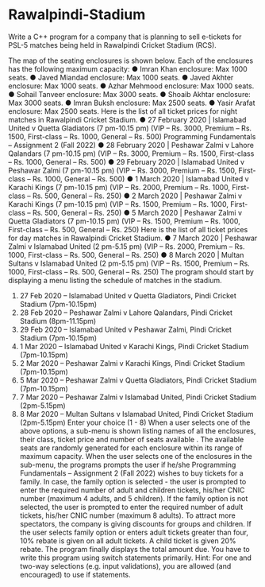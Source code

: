 # Rawalpindi-Stadium

Write a C++ program for a company that is planning to sell e-tickets for PSL-5 matches being
held in Rawalpindi Cricket Stadium (RCS). 

The map of the seating enclosures is shown below.
Each of the enclosures has the following maximum capacity:
● Imran Khan enclosure: Max 1000 seats.
● Javed Miandad enclosure: Max 1000 seats.
● Javed Akhter enclosure: Max 1000 seats.
● Azhar Mehmood enclosure: Max 1000 seats.
● Sohail Tanveer enclosure: Max 3000 seats.
● Shoaib Akhtar enclosure: Max 3000 seats.
● Imran Buksh enclosure: Max 2500 seats.
● Yasir Arafat enclosure: Max 2500 seats.
Here is the list of all ticket prices for night matches in Rawalpindi Cricket Stadium.
● 27 February 2020 | Islamabad United v Quetta Gladiators (7 pm-10.15 pm)
(VIP – Rs. 3000, Premium – Rs. 1500, First-class – Rs. 1000, General – Rs. 500)
Programming Fundamentals – Assignment 2 (Fall 2022)
● 28 February 2020 | Peshawar Zalmi v Lahore Qalandars (7 pm-10.15 pm)
(VIP – Rs. 3000, Premium – Rs. 1500, First-class – Rs. 1000, General – Rs. 500)
● 29 February 2020 | Islamabad United v Peshawar Zalmi (7 pm-10.15 pm)
(VIP – Rs. 3000, Premium – Rs. 1500, First-class – Rs. 1000, General – Rs. 500)
● 1 March 2020 | Islamabad United v Karachi Kings (7 pm-10.15 pm)
(VIP – Rs. 2000, Premium – Rs. 1000, First-class – Rs. 500, General – Rs. 250)
● 2 March 2020 | Peshawar Zalmi v Karachi Kings (7 pm-10.15 pm)
(VIP – Rs. 1500, Premium – Rs. 1000, First-class – Rs. 500, General – Rs. 250)
● 5 March 2020 | Peshawar Zalmi v Quetta Gladiators (7 pm-10.15 pm)
(VIP – Rs. 1500, Premium – Rs. 1000, First-class – Rs. 500, General – Rs. 250)
Here is the list of all ticket prices for day matches in Rawalpindi Cricket Stadium.
● 7 March 2020 | Peshawar Zalmi v Islamabad United (2 pm-5.15 pm)
(VIP – Rs. 2000, Premium – Rs. 1000, First-class – Rs. 500, General – Rs. 250)
● 8 March 2020 | Multan Sultans v Islamabad United (2 pm-5.15 pm)
(VIP – Rs. 1500, Premium – Rs. 1000, First-class – Rs. 500, General – Rs. 250)
The program should start by displaying a menu listing the schedule of matches in the
stadium.
1. 27 Feb 2020 – Islamabad United v Quetta Gladiators, Pindi Cricket Stadium
(7pm-10.15pm)
2. 28 Feb 2020 – Peshawar Zalmi v Lahore Qalandars, Pindi Cricket Stadium
(8pm-11.15pm)
3. 29 Feb 2020 – Islamabad United v Peshawar Zalmi, Pindi Cricket Stadium
(7pm-10.15pm)
4. 1 Mar 2020 – Islamabad United v Karachi Kings, Pindi Cricket Stadium
(7pm-10.15pm)
5. 2 Mar 2020 – Peshawar Zalmi v Karachi Kings, Pindi Cricket Stadium
(7pm-10.15pm)
6. 5 Mar 2020 – Peshawar Zalmi v Quetta Gladiators, Pindi Cricket Stadium
(7pm-10.15pm)
7. 7 Mar 2020 – Peshawar Zalmi v Islamabad United, Pindi Cricket Stadium
(2pm-5.15pm)
8. 8 Mar 2020 – Multan Sultans v Islamabad United, Pindi Cricket Stadium
(2pm-5.15pm)
Enter your choice (1 - 8)
When a user selects one of the above options, a sub-menu is shown listing names of all the
enclosures, their class, ticket price and number of seats available . The available seats are
randomly generated for each enclosure within its range of maximum capacity. When the
user selects one of the enclosures in the sub-menu, the programs prompts the user if he/she
Programming Fundamentals – Assignment 2 (Fall 2022)
wishes to buy tickets for a family. In case, the family option is selected - the user is prompted
to enter the required number of adult and children tickets, his/her CNIC number (maximum
4 adults, and 5 children). If the family option is not selected, the user is prompted to enter
the required number of adult tickets, his/her CNIC number (maximum 8 adults). To attract
more spectators, the company is giving discounts for groups and children. If the user selects
family option or enters adult tickets greater than four, 10% rebate is given on all adult
tickets. A child ticket is given 20% rebate. The program finally displays the total amount due.
You have to write this program using switch statements primarily. Hint: For one and two-way
selections (e.g. input validations), you are allowed (and encouraged) to use if statements.
